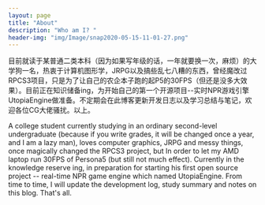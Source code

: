 ```yaml
---
layout: page
title: "About"
description: "Who am I? " 
header-img: "img/Image/snap2020-05-15-11-01-27.png"
---
```


目前就读于某普通二类本科（因为如果写年级的话，一年就要换一次，麻烦）的大学狗一名，热衷于计算机图形学，JRPG以及搞些乱七八糟的东西，曾经魔改过RPCS3项目，只是为了让自己的农企本子跑的起P5的30FPS（但还是没多大效果）。目前正在知识储备ing，为开始自己的第一个开源项目--实时NPR游戏引擎UtopiaEngine做准备。不定期会在此博客更新开发日志以及学习总结与笔记，欢迎各位CG大佬骚扰。以上。

A college student currently studying in an ordinary second-level undergraduate (because if you write grades, it will be changed once a year, and I am a lazy man), loves computer graphics, JRPG and messy things, once magically changed the RPCS3 project, but In order to let my AMD laptop run 30FPS of Persona5 (but still not much effect). Currently in the knowledge reserve ing, in preparation for starting his first open source project -- real-time NPR game engine which named UtopiaEngine. From time to time, I will update the development log, study summary and notes on this blog. That's all.




